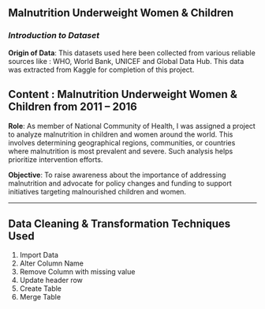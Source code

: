 ## Malnutrition Underweight Women & Children


### _Introduction to Dataset_
**Origin of Data**: This datasets used here been collected from various reliable sources like : WHO, World Bank, UNICEF and Global Data Hub. This data was extracted from Kaggle for completion of this project.

**Content** : Malnutrition Underweight Women & Children from 2011 – 2016
------------
**Role**: As member of National Community of Health, I was assigned a project to analyze malnutrition in children and women around the world. This involves determining geographical regions, communities, or countries where malnutrition is most prevalent and severe. Such analysis helps prioritize intervention efforts.

**Objective**: To raise awareness about the importance of addressing malnutrition and advocate for policy changes and funding to support initiatives targeting malnourished children and women.

____________________________________________________________

## Data Cleaning & Transformation Techniques Used
1. Import Data
2. Alter Column Name
3. Remove Column with missing value
4. Update header row 
5. Create Table
6. Merge Table












